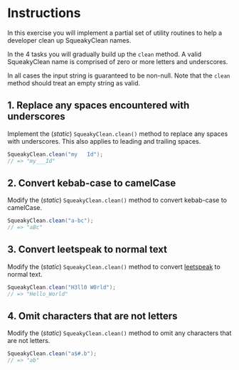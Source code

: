 # Instructions

In this exercise you will implement a partial set of utility routines to help a developer
clean up SqueakyClean names.

In the 4 tasks you will gradually build up the `clean` method.
A valid SqueakyClean name is comprised of zero or more letters and underscores.

In all cases the input string is guaranteed to be non-null. Note that the `clean` method should treat an empty string as valid.

## 1. Replace any spaces encountered with underscores

Implement the (_static_) `SqueakyClean.clean()` method to replace any spaces with underscores. This also applies to leading and trailing spaces.

```java
SqueakyClean.clean("my   Id");
// => "my___Id"
```

## 2. Convert kebab-case to camelCase

Modify the (_static_) `SqueakyClean.clean()` method to convert kebab-case to camelCase.

```java
SqueakyClean.clean("a-bc");
// => "aBc"
```

## 3. Convert leetspeak to normal text

Modify the (_static_) `SqueakyClean.clean()` method to convert [leetspeak][leet-speak] to normal text.

```java
SqueakyClean.clean("H3ll0 W0rld");
// => "Hello_World"
```

## 4. Omit characters that are not letters

Modify the (_static_) `SqueakyClean.clean()` method to omit any characters that are not letters.

```java
SqueakyClean.clean("a$#.b");
// => "ab"
```

[leet-speak]: https://en.wikipedia.org/wiki/Leet

